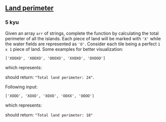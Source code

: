 <h2><a href=https://www.codewars.com/kata/5839c48f0cf94640a20001d3/train/javascript target="_blank">Land perimeter</a></h2><h3>5 kyu</h3><p>Given an array <code>arr</code> of strings, complete the function by calculating the total perimeter of all the islands. Each piece of land will be marked with <code>'X'</code> while the water fields are represented as <code>'O'</code>. Consider each tile being a perfect <code>1 x 1</code> piece of land. Some examples for better visualization:</p><pre><code class="language-text">['XOOXO', 'XOOXO', 'OOOXO', 'XXOXO', 'OXOOO'] </code></pre><p>which represents:<img alt="" src="https://i.snag.gy/ZOQYs2.jpg"></p><p>should return: <code>"Total land perimeter: 24"</code>.</p><p>Following input:</p><pre><code class="language-text">['XOOO', 'XOXO', 'XOXO', 'OOXX', 'OOOO']</code></pre><p>which represents:<img alt="" src="https://i.snag.gy/Kv9BEz.jpg"></p><p>should return: <code>"Total land perimeter: 18"</code></p>
